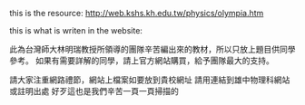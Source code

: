this is the resource:
http://web.kshs.kh.edu.tw/physics/olympia.htm

this is what is writen in the website:

此為台灣師大林明瑞教授所領導的團隊辛苦編出來的教材，所以只放上題目供同學參考。
如果有需要詳解的同學，請上官方網站購買，給予團隊最大的支持。

請大家注重網路禮節，網站上檔案如要放到貴校網址
請用連結到雄中物理科網站或註明出處
好歹這也是我們辛苦一頁一頁掃描的
